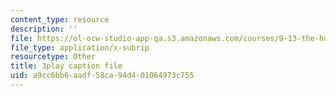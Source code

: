 ```yaml
---
content_type: resource
description: ''
file: https://ol-ocw-studio-app-qa.s3.amazonaws.com/courses/9-13-the-human-brain-spring-2019/a9cc6bb6aadf58ca94d401064973c755_pfZY5aDJazA.vtt
file_type: application/x-subrip
resourcetype: Other
title: 3play caption file
uid: a9cc6bb6-aadf-58ca-94d4-01064973c755
---
```

